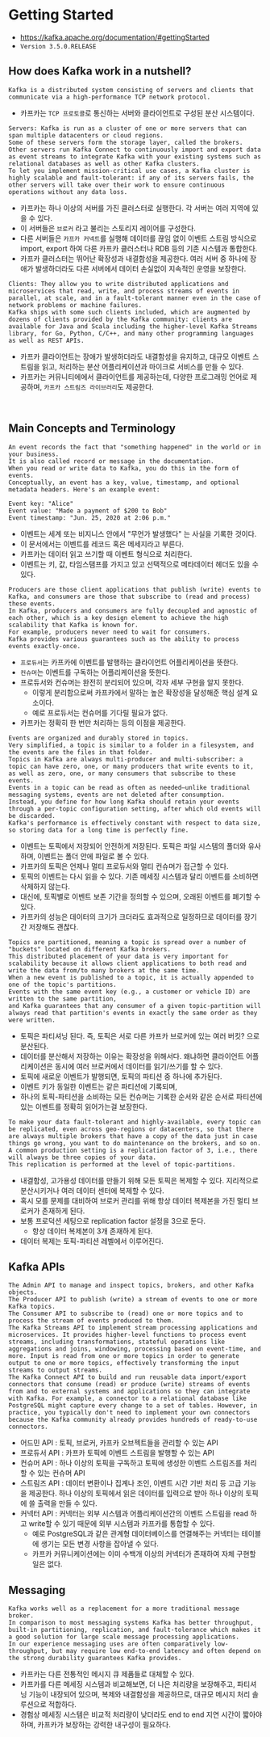 # Getting Started

- https://kafka.apache.org/documentation/#gettingStarted
- `Version 3.5.0.RELEASE`

## How does Kafka work in a nutshell?

```text
Kafka is a distributed system consisting of servers and clients that communicate via a high-performance TCP network protocol.
```

- 카프카는 `TCP 프로토콜`로 통신하는 서버와 클라이언트로 구성된 분산 시스템이다.

```text
Servers: Kafka is run as a cluster of one or more servers that can span multiple datacenters or cloud regions. 
Some of these servers form the storage layer, called the brokers. 
Other servers run Kafka Connect to continuously import and export data as event streams to integrate Kafka with your existing systems such as relational databases as well as other Kafka clusters.
To let you implement mission-critical use cases, a Kafka cluster is highly scalable and fault-tolerant: if any of its servers fails, the other servers will take over their work to ensure continuous operations without any data loss.
```

- 카프카는 하나 이상의 서버를 가진 클러스터로 실행한다. 각 서버는 여러 지역에 있을 수 있다.
- 이 서버들은 `브로커` 라고 불리는 스토리지 레이어를 구성한다.
- 다른 서버들은 `카프카 커넥트`를 실행해 데이터를 끊임 없이 이벤트 스트림 방식으로 import, export 하여 다른 카프카 클러스터나 RDB 등의 기존 시스템과 통합한다.
- 카프카 클러스터는 뛰어난 확장성과 내결함성을 제공한다. 여러 서버 중 하나에 장애가 발생하더라도 다른 서버에서 데이터 손실없이 지속적인 운영을 보장한다.

```text
Clients: They allow you to write distributed applications and microservices that read, write, and process streams of events in parallel, at scale, and in a fault-tolerant manner even in the case of network problems or machine failures.
Kafka ships with some such clients included, which are augmented by dozens of clients provided by the Kafka community: clients are available for Java and Scala including the higher-level Kafka Streams library, for Go, Python, C/C++, and many other programming languages as well as REST APIs.
```

- 카프카 클라이언트는 장애가 발생하더라도 내결함성을 유지하고, 대규모 이벤트 스트림을 읽고, 처리하는 분산 어플리케이션과 마이크로 서비스를 만들 수 있다.
- 카프카는 커뮤니티에에서 클라이언트를 제공하는데, 다양한 프로그래밍 언어로 제공하며, `카프카 스트림즈 라이브러리`도 제공한다.

<br>

## Main Concepts and Terminology

```text
An event records the fact that "something happened" in the world or in your business.
It is also called record or message in the documentation.
When you read or write data to Kafka, you do this in the form of events.
Conceptually, an event has a key, value, timestamp, and optional metadata headers. Here's an example event:

Event key: "Alice"
Event value: "Made a payment of $200 to Bob"
Event timestamp: "Jun. 25, 2020 at 2:06 p.m."
```

- 이벤트는 세계 또는 비지니스 안에서 "무언가 발생했다" 는 사실을 기록한 것이다.
- 이 문서에서는 이벤트를 레코드 혹은 메세지라고 부른다.
- 카프카는 데이터 읽고 쓰기할 때 이벤트 형식으로 처리한다.
- 이벤트는 키, 값, 타임스탬프를 가지고 있고 선택적으로 메타데이터 헤더도 있을 수 있다.

```text
Producers are those client applications that publish (write) events to Kafka, and consumers are those that subscribe to (read and process) these events.
In Kafka, producers and consumers are fully decoupled and agnostic of each other, which is a key design element to achieve the high scalability that Kafka is known for.
For example, producers never need to wait for consumers. 
Kafka provides various guarantees such as the ability to process events exactly-once.
```

- `프로듀서`는 카프카에 이벤트를 발행하는 클라이언트 어플리케이션을 뜻한다.
- `컨슈머`는 이벤트를 구독하는 어플리케이션을 뜻한다.
- 프로듀서와 컨슈머는 완전히 분리되어 있으며, 각자 세부 구현을 알지 못한다.
    - 이렇게 분리함으로써 카프카에서 말하는 높은 확장성을 달성해준 핵심 설계 요소이다.
    - 예로 프로듀서는 컨슈머를 기다릴 필요가 없다.
- 카프카는 정확히 한 번만 처리하는 등의 이점을 제공한다.

```text
Events are organized and durably stored in topics. 
Very simplified, a topic is similar to a folder in a filesystem, and the events are the files in that folder. 
Topics in Kafka are always multi-producer and multi-subscriber: a topic can have zero, one, or many producers that write events to it, as well as zero, one, or many consumers that subscribe to these events. 
Events in a topic can be read as often as needed—unlike traditional messaging systems, events are not deleted after consumption.
Instead, you define for how long Kafka should retain your events through a per-topic configuration setting, after which old events will be discarded. 
Kafka's performance is effectively constant with respect to data size, so storing data for a long time is perfectly fine.
```

- 이벤트는 토픽에서 저장되어 안전하게 저장된다. 토픽은 파일 시스템의 폴더와 유사하며, 이벤트는 폴더 안에 파일로 볼 수 있다.
- 카프카의 토픽은 언제나 멀티 프로듀서와 멀티 컨슈머가 접근할 수 있다.
- 토픽의 이벤트는 다시 읽을 수 있다. 기존 메세징 시스템과 달리 이벤트를 소비하면 삭제하지 않는다.
- 대신에, 토픽별로 이벤트 보존 기간을 정의할 수 있으며, 오래된 이벤트를 폐기할 수 있다.
- 카프카의 성능은 데이터의 크기가 크더라도 효과적으로 일정하므로 데이터를 장기간 저장해도 괜찮다.

```text
Topics are partitioned, meaning a topic is spread over a number of "buckets" located on different Kafka brokers. 
This distributed placement of your data is very important for scalability because it allows client applications to both read and write the data from/to many brokers at the same time.
When a new event is published to a topic, it is actually appended to one of the topic's partitions. 
Events with the same event key (e.g., a customer or vehicle ID) are written to the same partition, 
and Kafka guarantees that any consumer of a given topic-partition will always read that partition's events in exactly the same order as they were written.
```

- 토픽은 파티셔닝 된다. 즉, 토픽은 서로 다른 카프카 브로커에 있는 여러 버킷? 으로 분산된다.
- 데이터를 분산해서 저장하는 이유는 확장성을 위해서다. 왜냐하면 클라이언트 어플리케이션은 동시에 여러 브로커에서 데이터를 읽기/쓰기를 할 수 있다.
- 토픽에 새로운 이벤트가 발행되면, 토픽의 파티션 중 하나에 추가된다.
- 이벤트 키가 동일한 이벤트는 같은 파티션에 기록되며,
- 하나의 토픽-파티션을 소비하는 모든 컨슈머는 기록한 순서와 같은 순서로 파티션에 있는 이벤트를 정확히 읽어가는걸 보장한다.

```text
To make your data fault-tolerant and highly-available, every topic can be replicated, even across geo-regions or datacenters, so that there are always multiple brokers that have a copy of the data just in case things go wrong, you want to do maintenance on the brokers, and so on. 
A common production setting is a replication factor of 3, i.e., there will always be three copies of your data. 
This replication is performed at the level of topic-partitions.
```

- 내결함성, 고가용성 데이터를 만들기 위해 모든 토픽은 복제할 수 있다. 지리적으로 분산시키거나 여러 데이터 센터에 복제할 수 있다.
- 혹시 모를 문제를 대비하여 브로커 관리를 위해 항상 데이터 복제본을 가진 멀티 브로커가 존재하게 된다.
- 보통 프로덕션 세팅으로 replication factor 설정을 3으로 둔다.
    - 항상 데이터 복제본이 3개 존재하게 된다.
- 데이터 복제는 토픽-파티션 레벨에서 이루어진다.


## Kafka APIs

```text
The Admin API to manage and inspect topics, brokers, and other Kafka objects.
The Producer API to publish (write) a stream of events to one or more Kafka topics.
The Consumer API to subscribe to (read) one or more topics and to process the stream of events produced to them.
The Kafka Streams API to implement stream processing applications and microservices. It provides higher-level functions to process event streams, including transformations, stateful operations like aggregations and joins, windowing, processing based on event-time, and more. Input is read from one or more topics in order to generate output to one or more topics, effectively transforming the input streams to output streams.
The Kafka Connect API to build and run reusable data import/export connectors that consume (read) or produce (write) streams of events from and to external systems and applications so they can integrate with Kafka. For example, a connector to a relational database like PostgreSQL might capture every change to a set of tables. However, in practice, you typically don't need to implement your own connectors because the Kafka community already provides hundreds of ready-to-use connectors.
```

- 어드민 API : 토픽, 브로커, 카프카 오브젝트들을 관리할 수 있는 API
- 프로듀서 API : 카프카 토픽에 이벤트 스트림을 발행할 수 있는 API
- 컨슈머 API : 하나 이상의 토픽을 구독하고 토픽에 생성한 이벤트 스트림즈를 처리할 수 있는 컨슈머 API
- 스트림즈 API : 데이터 변환이나 집계나 조인, 이벤트 시간 기반 처리 등 고급 기능을 제공한다. 하나 이상의 토픽에서 읽은 데이터를 입력으로 받아 하나 이상의 토픽에 쓸 출력을 만들 수 있다.
- 커넥터 API : 커넥터는 외부 시스템과 어플리케이션간의 이벤트 스트림을 read 하고 write할 수 있기 때문에 외부 시스템과 카프카를 통합할 수 있다.
    - 예로 PostgreSQL과 같은 관계형 데이터베이스를 연결해주는 커넥터는 테이블에 생기는 모든 변경 사항을 잡아낼 수 있다.
    - 카프카 커뮤니케이션에는 이미 수백개 이상의 커넥터가 존재하여 자체 구현할 일은 없다.

## Messaging

```text
Kafka works well as a replacement for a more traditional message broker. 
In comparison to most messaging systems Kafka has better throughput, built-in partitioning, replication, and fault-tolerance which makes it a good solution for large scale message processing applications.
In our experience messaging uses are often comparatively low-throughput, but may require low end-to-end latency and often depend on the strong durability guarantees Kafka provides.
```

- 카프카는 다른 전통적인 메시지 큐 제품들로 대체할 수 있다.
- 카프카를 다른 메세징 시스템과 비교해보면, 더 나은 처리량을 보장해주고, 파티셔닝 기능이 내장되어 있으며, 복제와 내결함성을 제공하므로, 대규모 메시지 처리 솔루션으로 적합하다.
- 경험상 메세징 시스템은 비교적 처리량이 낮더라도 end to end 지연 시간이 짧아야 하며, 카프카가 보장하는 강력한 내구성이 필요하다.